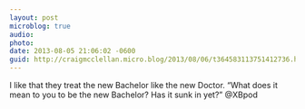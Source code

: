 ```yaml
---
layout: post
microblog: true
audio: 
photo: 
date: 2013-08-05 21:06:02 -0600
guid: http://craigmcclellan.micro.blog/2013/08/06/t364583113751412736.html
---
```

I like that they treat the new Bachelor like the new Doctor. “What does it mean to you to be the new Bachelor? Has it sunk in yet?” @XBpod
